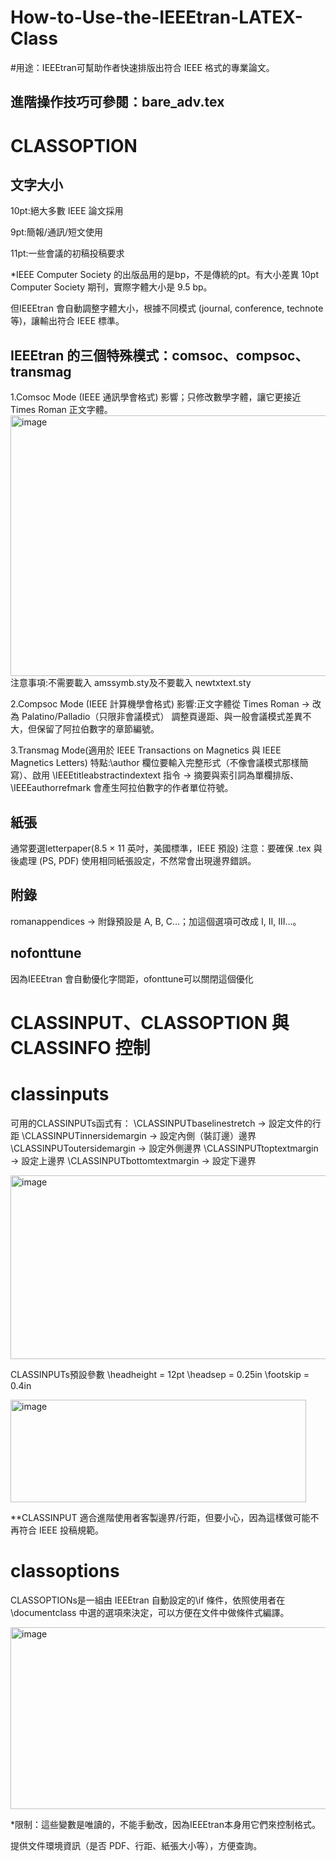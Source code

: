 # How-to-Use-the-IEEEtran-LATEX-Class
#用途：IEEEtran可幫助作者快速排版出符合 IEEE 格式的專業論文。

## 進階操作技巧可參閱：bare_adv.tex
# CLASSOPTION

## 文字大小
10pt:絕大多數 IEEE 論文採用

9pt:簡報/通訊/短文使用

11pt:一些會議的初稿投稿要求

*IEEE Computer Society 的出版品用的是bp，不是傳統的pt。有大小差異
10pt Computer Society 期刊，實際字體大小是 9.5 bp。

但IEEEtran 會自動調整字體大小，根據不同模式 (journal, conference, technote 等)，讓輸出符合 IEEE 標準。

## IEEEtran 的三個特殊模式：comsoc、compsoc、transmag
1.Comsoc Mode (IEEE 通訊學會格式)
影響；只修改數學字體，讓它更接近 Times Roman 正文字體。
<img width="824" height="417" alt="image" src="https://github.com/user-attachments/assets/397ebba3-05f6-4b28-b2d3-d616f4200eca" />
注意事項:不需要載入 amssymb.sty及不要載入 newtxtext.sty

2.Compsoc Mode (IEEE 計算機學會格式)
影響:正文字體從 Times Roman → 改為 Palatino/Palladio（只限非會議模式）
調整頁邊距、與一般會議模式差異不大，但保留了阿拉伯數字的章節編號。

3.Transmag Mode(適用於 IEEE Transactions on Magnetics 與 IEEE Magnetics Letters)
特點:\author 欄位要輸入完整形式（不像會議模式那樣簡寫）、啟用 \IEEEtitleabstractindextext 指令 → 摘要與索引詞為單欄排版、\IEEEauthorrefmark 會產生阿拉伯數字的作者單位符號。

## 紙張
通常要選letterpaper(8.5 × 11 英吋，美國標準，IEEE 預設)
注意：要確保 .tex 與後處理 (PS, PDF) 使用相同紙張設定，不然常會出現邊界錯誤。

## 附錄
romanappendices → 附錄預設是 A, B, C…；加這個選項可改成 I, II, III…。

## nofonttune
因為IEEEtran 會自動優化字間距，ofonttune可以關閉這個優化



# CLASSINPUT、CLASSOPTION 與 CLASSINFO 控制

# classinputs
可用的CLASSINPUTs函式有：
\CLASSINPUTbaselinestretch → 設定文件的行距
\CLASSINPUTinnersidemargin → 設定內側（裝訂邊）邊界
\CLASSINPUToutersidemargin → 設定外側邊界
\CLASSINPUTtoptextmargin → 設定上邊界
\CLASSINPUTbottomtextmargin → 設定下邊界

<img width="618" height="294" alt="image" src="https://github.com/user-attachments/assets/e37f910f-74d0-4f6d-8bbd-fd606379d126" />

CLASSINPUTs預設參數
\headheight = 12pt
\headsep = 0.25in
\footskip = 0.4in

<img width="473" height="164" alt="image" src="https://github.com/user-attachments/assets/f32db80c-200c-437a-8488-6b7dc309fb09" />

**CLASSINPUT 適合進階使用者客製邊界/行距，但要小心，因為這樣做可能不再符合 IEEE 投稿規範。

# classoptions
CLASSOPTIONs是一組由 IEEEtran 自動設定的\if 條件，依照使用者在\documentclass 中選的選項來決定，可以方便在文件中做條件式編譯。

<img width="562" height="291" alt="image" src="https://github.com/user-attachments/assets/de85d6e3-84e5-48a0-83dc-7f70ef020919" />

*限制：這些變數是唯讀的，不能手動改，因為IEEEtran本身用它們來控制格式。


提供文件環境資訊（是否 PDF、行距、紙張大小等），方便查詢。


